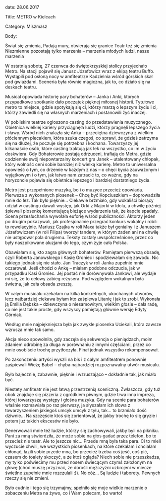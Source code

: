 date: 28.06.2017

Title: METRO w Kielcach

Category: Miszmasz

Body:

Świat się zmienia, Padają mury, otwierają się granice Teatr też się zmienia Niezmienne pozostają tylko marzenia – marzenia młodych ludzi, nasze marzenia

W ostatnią sobotę, 27 czerwca do świętokrzyskiej stolicy przyjechało Metro. Na stacji pojawił się Janusz Józefowicz wraz z ekipą teatru Buffo. Wystąpili pod osłoną nocy w amfiteatrze Kadzielnia wśród górskich skał pod gwiazdami. Sceneria była równie magiczna, jak to, co działo się na deskach teatru.

Musical opowiada historię pary bohaterów – Janka i Anki, których przypadkowe spotkanie dało początek pięknej miłosnej historii. Tytułowe metro to miejsce, gdzie spotykają się ci, którzy marzą o lepszym życiu i ci, którzy zawiedli się na własnych marzeniach i postanowili żyć inaczej.

W pobliskim teatrze ogłoszono casting do przedstawienia muzycznego. Obietnica wielkiej kariery przyciągnęła ludzi, którzy pragnęli lepszego życia i sławy. Wśród nich znalazła się Anka – przeciętna dziewczyna z wielkim płóciennym plecakiem, która szuka czegoś, co sprawi, że gdzieś zatrzyma się na dłużej, że poczuje się potrzebna i kochana. Towarzyszy jej kilkanaście osób, które casting traktują jak lek na wszystko, co im w życiu doskwiera. Gdy Bohaterowie zostają odrzuceni, trafiają do Metra, gdzie codziennie swój niepowtarzalny koncert gra Janek – utalentowany chłopak, który wolność ceni sobie bardziej niż wielką karierę. Metro to uniwersalna opowieść o tym, co drzemie w każdym z nas – o chęci bycia zauważonym i wyjątkowym i o tym, jak łatwo nam zatracić to, co ważne, gdy na horyzoncie pojawia się obietnica lepszego i bardziej dostatniego życia.

Metro jest przepełnione muzyką, bo i o muzyce przecież opowiada. Pierwsza z wykonanych piosenek – Chcę być Kopciuszkiem – doprowadziła mnie do łez. Tak było pięknie… Ciekawie brzmiało, gdy wokaliści biorący udział w castingu dawali występ, jak Orki z Majorki w Idolu, a chwilę później śpiewali piosenkę komentującą bieżące wydarzenia tak, że kapcie spadały. Scena przesłuchania wywołała euforię wśród publiczności. Aktorzy jeden po drugim pokazywali, jak profesjonalnie przegrać konkurs wokalny i robili to rewelacyjnie. Mariusz Czajka w roli Maxa także był genialny i z Januszem Józefowiczem (w roli Filipa) tworzył tandem, w którym żaden ani na chwilę nie ustępował pola drugiemu. Teksty zostały uwspółcześnione, przez co były naszpikowane aluzjami do tego, czym żyje cała Polska.

Obawiałam się, kto zagra głównych bohaterów. Pamiętam pierwszą obsadę, czyli Roberta Janowskiego i Kasię Groniec i spodziewałam się zawodu. Nic takiego jednak się nie stało. Jan Traczyk w roli Janka zupełnie mnie oczarował. Jeśli chodzi o Ankę – miałam podobne odczucia, jak w przypadku Kasi Groniec. Jej postać nie dorównywała Jankowi, ale wydaje mi się, że to celowy zabieg reżysera. Pod względem wokalnym była świetna, jak cała obsada zresztą.

W całym musicalu czekałam na kilka konkretnych, ukochanych utworów, lecz najbardziej ciekawa byłam kto zaśpiewa Litanię i jak to zrobi. Wykonała ją Emilia Dębska – dziewczyna o niesamowitym, wielkim głosie – dała radę, co nie jest takie proste, gdy wszyscy pamiętają głównie wersję Edyty Górniak.

Według mnie najpiękniejsza była jak zwykle piosenka Uciekali, która zawsze wzrusza mnie tak samo.

Akcja nieco spowolniła, gdy zaczęła się sekwencja o pieniądzach, moim zdaniem odrobinę za długa w porównaniu z innymi częściami, przez co mnie osobiście trochę przytłoczyła. Finał jednak wszystko rekompensował.

Po zakończeniu artyści wyszli na bis i z całym amfiteatrem ponownie zaśpiewali Wieżę Babel – chyba najbardziej rozpoznawalny utwór musicalu.

Było bajecznie, zabawnie, pięknie i wzruszająco – dokładnie tak, jak miało być.

Niestety amfiteatr nie jest łatwą przestrzenią sceniczną. Zwłaszcza, gdy tuż obok znajduje się pizzeria z ogródkiem piwnym, gdzie trwa inna impreza, której towarzyszą występy i głośna muzyka. Gdy na scenie para bohaterów właśnie rozmawiała po raz pierwszy, ja słyszałam ich słowa z towarzyszeniem jakiegoś umcyk umcyk z tyłu, tak… to brzmiało dość dziwnie… Na szczęście ktoś się zorientował, że jakby trochę to się gryzie i potem już takich ekscesów nie było.

Denerwowali mnie też ludzie, którzy się zachowywali, jakby byli na pikniku. Pani za mną stwierdziła, że może sobie na głos gadać przez telefon, bo to przecież nie teatr. Ale to jeszcze nic… Przede mną była taka para. Ci to mieli wyczucie chwili, we wszystkich piosenkach, na które czekałam i chciałam chłonąć, łazili sobie przede mną, bo przecież trzeba coś jeść, coś pić, czasem do toalety skoczyć, a że ktoś ogląda? Niech sobie nie przeszkadza, my tylko poświecimy mu przed nosem świecącym czymś założonym na głowę (choć muszę przyznać, że dorośli mężczyźni uzbrojeni w miecze świetlne zupełnie mnie rozczulali :)). No cóż… Są ludzie i taborety. Pewnych rzeczy się nie zmieni.

Było cudnie i tego się trzymajmy, spełniło się moje wielkie marzenie o zobaczeniu Metra na żywo, co i Wam polecam, bo warto!
